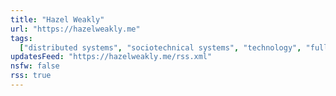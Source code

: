 ```yaml
---
title: "Hazel Weakly"
url: "https://hazelweakly.me"
tags:
  ["distributed systems", "sociotechnical systems", "technology", "fullstack"]
updatesFeed: "https://hazelweakly.me/rss.xml"
nsfw: false
rss: true
---
```


